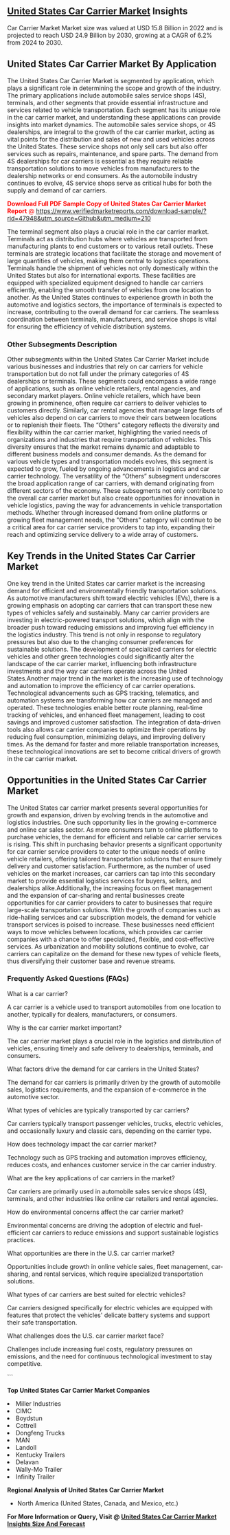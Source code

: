 <h2><a href="https://www.verifiedmarketreports.com/download-sample/?rid=47948&amp;utm_source=Github&amp;utm_medium=210" target="_blank">United States Car Carrier Market</a> Insights</h2><p>Car Carrier Market Market size was valued at USD 15.8 Billion in 2022 and is projected to reach USD 24.9 Billion by 2030, growing at a CAGR of 6.2% from 2024 to 2030.</p><p><h2>United States Car Carrier Market By Application</h2><p>The United States Car Carrier Market is segmented by application, which plays a significant role in determining the scope and growth of the industry. The primary applications include automobile sales service shops (4S), terminals, and other segments that provide essential infrastructure and services related to vehicle transportation. Each segment has its unique role in the car carrier market, and understanding these applications can provide insights into market dynamics. The automobile sales service shops, or 4S dealerships, are integral to the growth of the car carrier market, acting as vital points for the distribution and sales of new and used vehicles across the United States. These service shops not only sell cars but also offer services such as repairs, maintenance, and spare parts. The demand from 4S dealerships for car carriers is essential as they require reliable transportation solutions to move vehicles from manufacturers to the dealership networks or end consumers. As the automobile industry continues to evolve, 4S service shops serve as critical hubs for both the supply and demand of car carriers. <p><span class=""><span style="color: #ff0000;"><strong>Download Full PDF Sample Copy of United States Car Carrier Market Report</strong> @ </span><a href="https://www.verifiedmarketreports.com/download-sample/?rid=47948&amp;utm_source=Github&amp;utm_medium=210" target="_blank">https://www.verifiedmarketreports.com/download-sample/?rid=47948&amp;utm_source=Github&amp;utm_medium=210</a></span></p>The terminal segment also plays a crucial role in the car carrier market. Terminals act as distribution hubs where vehicles are transported from manufacturing plants to end customers or to various retail outlets. These terminals are strategic locations that facilitate the storage and movement of large quantities of vehicles, making them central to logistics operations. Terminals handle the shipment of vehicles not only domestically within the United States but also for international exports. These facilities are equipped with specialized equipment designed to handle car carriers efficiently, enabling the smooth transfer of vehicles from one location to another. As the United States continues to experience growth in both the automotive and logistics sectors, the importance of terminals is expected to increase, contributing to the overall demand for car carriers. The seamless coordination between terminals, manufacturers, and service shops is vital for ensuring the efficiency of vehicle distribution systems. <h3>Other Subsegments Description</h3><p>Other subsegments within the United States Car Carrier Market include various businesses and industries that rely on car carriers for vehicle transportation but do not fall under the primary categories of 4S dealerships or terminals. These segments could encompass a wide range of applications, such as online vehicle retailers, rental agencies, and secondary market players. Online vehicle retailers, which have been growing in prominence, often require car carriers to deliver vehicles to customers directly. Similarly, car rental agencies that manage large fleets of vehicles also depend on car carriers to move their cars between locations or to replenish their fleets. The “Others” category reflects the diversity and flexibility within the car carrier market, highlighting the varied needs of organizations and industries that require transportation of vehicles. This diversity ensures that the market remains dynamic and adaptable to different business models and consumer demands. As the demand for various vehicle types and transportation models evolves, this segment is expected to grow, fueled by ongoing advancements in logistics and car carrier technology. The versatility of the “Others” subsegment underscores the broad application range of car carriers, with demand originating from different sectors of the economy. These subsegments not only contribute to the overall car carrier market but also create opportunities for innovation in vehicle logistics, paving the way for advancements in vehicle transportation methods. Whether through increased demand from online platforms or growing fleet management needs, the "Others" category will continue to be a critical area for car carrier service providers to tap into, expanding their reach and optimizing service delivery to a wide array of customers. <h2>Key Trends in the United States Car Carrier Market</h2><p>One key trend in the United States car carrier market is the increasing demand for efficient and environmentally friendly transportation solutions. As automotive manufacturers shift toward electric vehicles (EVs), there is a growing emphasis on adopting car carriers that can transport these new types of vehicles safely and sustainably. Many car carrier providers are investing in electric-powered transport solutions, which align with the broader push toward reducing emissions and improving fuel efficiency in the logistics industry. This trend is not only in response to regulatory pressures but also due to the changing consumer preferences for sustainable solutions. The development of specialized carriers for electric vehicles and other green technologies could significantly alter the landscape of the car carrier market, influencing both infrastructure investments and the way car carriers operate across the United States.Another major trend in the market is the increasing use of technology and automation to improve the efficiency of car carrier operations. Technological advancements such as GPS tracking, telematics, and automation systems are transforming how car carriers are managed and operated. These technologies enable better route planning, real-time tracking of vehicles, and enhanced fleet management, leading to cost savings and improved customer satisfaction. The integration of data-driven tools also allows car carrier companies to optimize their operations by reducing fuel consumption, minimizing delays, and improving delivery times. As the demand for faster and more reliable transportation increases, these technological innovations are set to become critical drivers of growth in the car carrier market.<h2>Opportunities in the United States Car Carrier Market</h2><p>The United States car carrier market presents several opportunities for growth and expansion, driven by evolving trends in the automotive and logistics industries. One such opportunity lies in the growing e-commerce and online car sales sector. As more consumers turn to online platforms to purchase vehicles, the demand for efficient and reliable car carrier services is rising. This shift in purchasing behavior presents a significant opportunity for car carrier service providers to cater to the unique needs of online vehicle retailers, offering tailored transportation solutions that ensure timely delivery and customer satisfaction. Furthermore, as the number of used vehicles on the market increases, car carriers can tap into this secondary market to provide essential logistics services for buyers, sellers, and dealerships alike.Additionally, the increasing focus on fleet management and the expansion of car-sharing and rental businesses create opportunities for car carrier providers to cater to businesses that require large-scale transportation solutions. With the growth of companies such as ride-hailing services and car subscription models, the demand for vehicle transport services is poised to increase. These businesses need efficient ways to move vehicles between locations, which provides car carrier companies with a chance to offer specialized, flexible, and cost-effective services. As urbanization and mobility solutions continue to evolve, car carriers can capitalize on the demand for these new types of vehicle fleets, thus diversifying their customer base and revenue streams.<h3>Frequently Asked Questions (FAQs)</h3><p>What is a car carrier?</p><p>A car carrier is a vehicle used to transport automobiles from one location to another, typically for dealers, manufacturers, or consumers.</p><p>Why is the car carrier market important?</p><p>The car carrier market plays a crucial role in the logistics and distribution of vehicles, ensuring timely and safe delivery to dealerships, terminals, and consumers.</p><p>What factors drive the demand for car carriers in the United States?</p><p>The demand for car carriers is primarily driven by the growth of automobile sales, logistics requirements, and the expansion of e-commerce in the automotive sector.</p><p>What types of vehicles are typically transported by car carriers?</p><p>Car carriers typically transport passenger vehicles, trucks, electric vehicles, and occasionally luxury and classic cars, depending on the carrier type.</p><p>How does technology impact the car carrier market?</p><p>Technology such as GPS tracking and automation improves efficiency, reduces costs, and enhances customer service in the car carrier industry.</p><p>What are the key applications of car carriers in the market?</p><p>Car carriers are primarily used in automobile sales service shops (4S), terminals, and other industries like online car retailers and rental agencies.</p><p>How do environmental concerns affect the car carrier market?</p><p>Environmental concerns are driving the adoption of electric and fuel-efficient car carriers to reduce emissions and support sustainable logistics practices.</p><p>What opportunities are there in the U.S. car carrier market?</p><p>Opportunities include growth in online vehicle sales, fleet management, car-sharing, and rental services, which require specialized transportation solutions.</p><p>What types of car carriers are best suited for electric vehicles?</p><p>Car carriers designed specifically for electric vehicles are equipped with features that protect the vehicles' delicate battery systems and support their safe transportation.</p><p>What challenges does the U.S. car carrier market face?</p><p>Challenges include increasing fuel costs, regulatory pressures on emissions, and the need for continuous technological investment to stay competitive.</p>```</p><p><strong>Top United States Car Carrier Market Companies</strong></p><div data-test-id=""><p><li>Miller Industries</li><li> CIMC</li><li> Boydstun</li><li> Cottrell</li><li> Dongfeng Trucks</li><li> MAN</li><li> Landoll</li><li> Kentucky Trailers</li><li> Delavan</li><li> Wally-Mo Trailer</li><li> Infinity Trailer</li></p><div><strong>Regional Analysis of&nbsp;United States Car Carrier Market</strong></div><ul><li dir="ltr"><p dir="ltr">North America&nbsp;(United States, Canada, and Mexico, etc.)</p></li></ul><p><strong>For More Information or Query, Visit @&nbsp;</strong><strong><a href="https://www.verifiedmarketreports.com/product/global-car-carrier-market-2019-by-manufacturers-regions-type-and-application-forecast-to-2024/?utm_source=Github&amp;utm_medium=210" target="_blank">United States Car Carrier Market Insights Size And Forecast</a></strong></p></div>
